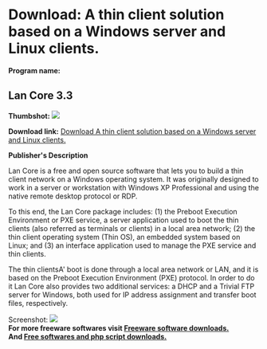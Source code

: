 # Download: A thin client solution based on a Windows server and Linux clients.

**Program name:**

## Lan Core 3.3

  
**Thumbshot:** ![](http://www.freewarefiles.com/screenshot/lancore_md.jpg)   
  
**Download link:** [Download A thin client solution based on a Windows server and Linux clients.](http://freesoftwares.boysofts.com/Lan-Core_program_70497.html)  
  


**Publisher's Description**  
  


Lan Core is a free and open source software that lets you to build a thin client network on a Windows operating system. It was originally designed to work in a server or workstation with Windows XP Professional and using the native remote desktop protocol or RDP. 

To this end, the Lan Core package includes: (1) the Preboot Execution Environment or PXE service, a server application used to boot the thin clients (also referred as terminals or clients) in a local area network; (2) the thin client operating system (Thin OS), an embedded system based on Linux; and (3) an interface application used to manage the PXE service and thin clients.

The thin clientsA' boot is done through a local area network or LAN, and it is based on the Preboot Execution Environment (PXE) protocol. In order to do it Lan Core also provides two additional services: a DHCP and a Trivial FTP server for Windows, both used for IP address assignment and transfer boot files, respectively.

  
  
Screenshot: ![](http://www.freewarefiles.com/screenshot/lancore.jpg)   
**For more freeware softwares visit [Freeware software downloads.](http://freesoftwares.boysofts.com/)**   
**And [Free softwares and php script downloads.](http://www.boysofts.com/)**
